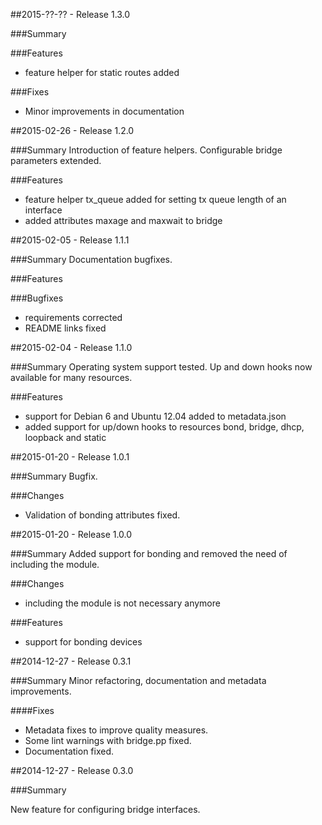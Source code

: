 ##2015-??-?? - Release 1.3.0

###Summary

###Features
- feature helper for static routes added

###Fixes
- Minor improvements in documentation

##2015-02-26 - Release 1.2.0

###Summary
Introduction of feature helpers. Configurable bridge parameters extended.

###Features
- feature helper tx_queue added for setting tx queue length of an interface
- added attributes maxage and maxwait to bridge

##2015-02-05 - Release 1.1.1

###Summary
Documentation bugfixes.

###Features

###Bugfixes
- requirements corrected
- README links fixed

##2015-02-04 - Release 1.1.0

###Summary
Operating system support tested. Up and down hooks now available for many resources.

###Features
- support for Debian 6 and Ubuntu 12.04 added to metadata.json
- added support for up/down hooks to resources bond, bridge, dhcp, loopback and static

##2015-01-20 - Release 1.0.1

###Summary
Bugfix.

###Changes
- Validation of bonding attributes fixed.

##2015-01-20 - Release 1.0.0

###Summary
Added support for bonding and removed the need of including the module.

###Changes
- including the module is not necessary anymore

###Features
- support for bonding devices

##2014-12-27 - Release 0.3.1

###Summary
Minor refactoring, documentation and metadata improvements.

####Fixes
- Metadata fixes to improve quality measures.
- Some lint warnings with bridge.pp fixed.
- Documentation fixed.

##2014-12-27 - Release 0.3.0

###Summary

New feature for configuring bridge interfaces.